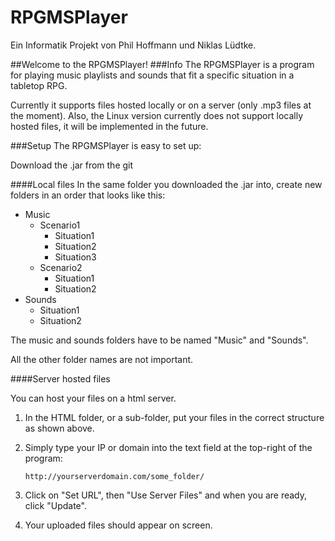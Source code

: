 # RPGMSPlayer

Ein Informatik Projekt von Phil Hoffmann  und Niklas Lüdtke.

##Welcome to the RPGMSPlayer!
###Info
The RPGMSPlayer is a program for playing music playlists and sounds that fit a specific situation in a tabletop RPG.

Currently it supports files hosted locally or on a server (only .mp3 files at the moment).
Also, the Linux version currently does not support locally hosted files, it will be implemented in the future.

###Setup
The RPGMSPlayer is easy to set up:

Download the .jar from the git

####Local files
In the same folder you downloaded the .jar into, create new folders in an order that looks like this:

 * Music
   * Scenario1
     * Situation1
      * Situation2
       * Situation3
    * Scenario2
      * Situation1
       * Situation2
 * Sounds
   * Situation1
    * Situation2

The music and sounds folders have to be named "Music" and "Sounds".

All the other folder names are not important.

####Server hosted files

You can host your files on a html server.

1. In the HTML folder, or a sub-folder, put your files in the correct structure as shown above.

2. Simply type your IP or domain into the text field at the top-right of the program:

   `http://yourserverdomain.com/some_folder/`

3. Click on "Set URL", then "Use Server Files" and when you are ready, click "Update".

4. Your uploaded files should appear on screen.
